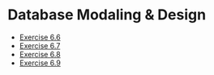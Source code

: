 # Database Modaling & Design

- [Exercise 6.6](https://github.com/diazgilberto/dbmm-exercise/blob/master/exercise-6-6.md)
- [Exercise 6.7](https://github.com/diazgilberto/dbmm-exercise/blob/master/exercise-6-7.md)
- [Exercise 6.8](https://github.com/diazgilberto/dbmm-exercise/blob/master/exercise-6-8.md)
- [Exercise 6.9](https://github.com/diazgilberto/dbmm-exercise/blob/master/exercise-6-9.md)

